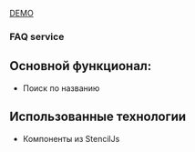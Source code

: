 [DEMO](https://magabiev.github.io/algolia-angular/)

### FAQ service
## Основной функционал:
- Поиск по названию 
## Использованные технологии
- Компоненты из StencilJs
